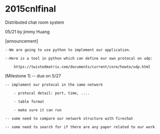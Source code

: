 # 2015cnlfinal
Distributed chat room system


05/21 by jimmy Huang

[announcement]

    --We are going to use python to implement our application.

    --Here is a tool in python which can define our own protocal on udp: 

        https://twistedmatrix.com/documents/current/core/howto/udp.html

[Milestone 1] -- due on 5/27

    -- implement our protocal in the same network
    
        - protocal detail: port, time, ....
        
        - table format
        
        - make sure it can run
        
    -- some need to compare our network structure with firechat
    
    -- some need to search for if there are any paper related to our work


